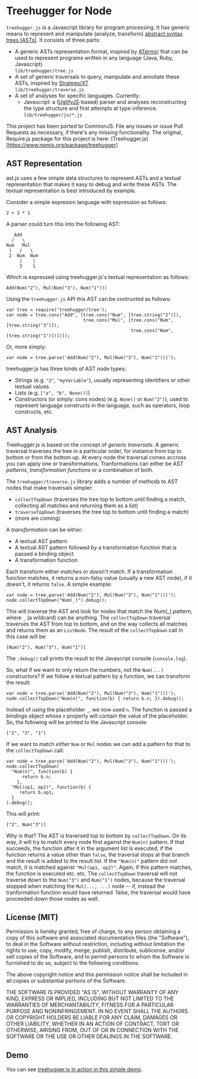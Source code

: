 Treehugger for Node
===================

`treehugger.js` is a Javascript library for program processing. It
has generic means to represent and manipulate (analyze, transform)
[abstract syntax trees (ASTs)](http://en.wikipedia.org/wiki/Abstract_syntax_tree).
It consists of three parts:

* A generic ASTs representation format, inspired by [ATerms](http://www.meta-environment.org/Meta-Environment/ATerms))
  that can be used to represent programs written in any language (Java, Ruby, Javascript)  
  `lib/treehugger/tree.js`
* A set of generic traversals to query, manipulate and annotate these ASTs,
  inspired by [Stratego/XT](http://strategoxt.org)  
  `lib/treehugger/traverse.js`
* A set of analyses for specific languages. Currently:
  - Javascript: a ([UglifyJS](https://github.com/mishoo/UglifyJS)-based) parser
    and analyses reconstructing the type structure and first attempts at type-inference.  
    `lib/treehugger/js/*.js`

This project has been ported to CommonJS. File any issues or issue Pull Requests as necessary, if there's any missing functionality.
The original, Require.js package for this project is here: (Treehugger.js)[https://www.npmjs.org/package/treehugger]

AST Representation
------------------

ast.js uses a few simple data structures to represent ASTs and a textual representation
that makes it easy to debug and write these ASTs. The textual representation
is best introduced by example.

Consider a simple expresion language with expression as follows:

    2 + 3 * 1

A parser could turn this into the following AST:

       Add
      /   \
    Num   Mul
     |   /   \
     2  Num  Num
         |    |
         3    1

Which is expressed using treehugger.js's textual representation as follows:

    Add(Num("2"), Mul(Num("3"), Num("1")))

Using the `treehugger.js` API this AST can be contructed as follows:

    var tree = require('treehugger/tree');
    var node = tree.cons("Add", [tree.cons("Num", [tree.string("2")]),
                                 tree.cons("Mul", [tree.cons("Num", [tree.string("3")]),
                                                   tree.cons("Num", [tree.string("1")])])]);

Or, more simply:

    var node = tree.parse('Add(Num("2"), Mul(Num("3"), Num("1")))');

treehugger.js has three kinds of AST node types:

* Strings (e.g. `"2"`, `"myVariable"`), usually representing identifiers or other
  textual values.
* Lists (e.g. `["a", "b", None()]`)
* Constructors (or simply: cons nodes) (e.g. `None()` or `Num("2")`), used to represent
  language constructs in the language, such as operators, loop constructs, etc.


AST Analysis
------------

Treehugger.js is based on the concept of _generic traversals_. A generic traversal
traverses the tree in a particular order, for instance from top to bottom or from
the bottom up. At every node the traversal comes accross you can apply one or transformations.
Tranformations can either be AST _patterns_, _transformation functions_ or a combination of both.

The `treehugger/traverse.js` library adds a number of methods to AST nodes that make traversals simpler:

* `collectTopDown` (traverses the tree top to bottom until finding a match, collecting all matches and returning them as a list)
* `traverseTopDown` (traverses the tree top to bottom until finding a match)
* (more are coming)

A _transformation_ can be either:

* A textual AST pattern
* A textual AST pattern followed by a transformation function that is passed a binding object
* A transformation function

Each transform either _matches_ or _doesn't_ match. If a transformation function matches,
it returns a non-falsy value (usually a new AST node), if it doesn't, it returns `false`.
A simple example:

    var node = tree.parse('Add(Num("2"), Mul(Num("3"), Num("1")))');
    node.collectTopDown("Num(_)").debug();

This will traverse the AST and look for nodes that match the Num(_) _pattern_,
where `_` (a wildcard) can be anything. The `collectTopDown` traversal traverses
the AST from top to bottom, and on the way collects all matches and returns them
as an `ListNode`. The result of the `collectTopDown` call in this case will be:

    [Num("2"), Num("3"), Num("1")]

The `.debug()` call prints the result to the Javascript console (`console.log`).

So, what if we want to only return the numbers, not the `Num(...)` constructors?
If we follow a textual pattern by a function, we can transform the result:

    var node = tree.parse('Add(Num("2"), Mul(Num("3"), Num("1")))');
    node.collectTopDown("Num(n)", function(b) { return b.n; }).debug();

Instead of using the placeholder `_`, we now used `n`. The function is passed a
_bindings_ object whose `n` property will contain the value of the placeholder.
So, the following will be printed to the Javascript console:

    ["2", "3", "1"]

If we want to match _either_ `Num` or `Mul` nodes we can add a pattern for that
to the `collectTopDown` call:

    var node = tree.parse('Add(Num("2"), Mul(Num("3"), Num("1")))');
    node.collectTopDown(
      "Num(n)", function(b) {
          return b.n;
        },
      "Mul(op1, op2)", function(b) {
         return b.op1;
      }
    ).debug();

This will print:

    ["2", Num("3")]

Why is that? The AST is traversed top to bottom by `collectTopDown`. On its way, it will
try to match every node first against the `Num(n)` pattern. If that succeeds,
the function after it in the argument list is executed, if the function returns
a value other than `false`, the traversal stops at that branch and the result
is added to the result list. If the `"Num(n)"` pattern did _not_ match, it is
matched against `"Mul(op1, op2)"`. Again, if this pattern matches, the function
is executed etc. etc. The `collectTopDown` traversal will not traverse down to the
`Num("3")` and `Num("1")` nodes, because the traversal stopped when matching the
`Mul(..., ...)` node -- if, instead the tranformation function would have returned
`false, the traversal would have proceeded down those nodes as well.

License (MIT)
-------------

Permission is hereby granted, free of charge, to any person obtaining a copy of this
software and associated documentation files (the "Software"), to deal in the Software
without restriction, including without limitation the rights to use, copy, modify,
merge, publish, distribute, sublicense, and/or sell copies of the Software, and to
permit persons to whom the Software is furnished to do so, subject to the following
conditions:

The above copyright notice and this permission notice shall be included in all copies
or substantial portions of the Software.

THE SOFTWARE IS PROVIDED "AS IS", WITHOUT WARRANTY OF ANY KIND, EXPRESS OR IMPLIED,
INCLUDING BUT NOT LIMITED TO THE WARRANTIES OF MERCHANTABILITY, FITNESS FOR A
PARTICULAR PURPOSE AND NONINFRINGEMENT. IN NO EVENT SHALL THE AUTHORS OR COPYRIGHT
HOLDERS BE LIABLE FOR ANY CLAIM, DAMAGES OR OTHER LIABILITY, WHETHER IN AN ACTION
OF CONTRACT, TORT OR OTHERWISE, ARISING FROM, OUT OF OR IN CONNECTION WITH THE
SOFTWARE OR THE USE OR OTHER DEALINGS IN THE SOFTWARE.

Demo
----

You can see [treehugger.js in action in this simple demo](http://ajaxorg.github.com/treehugger/test.html).
